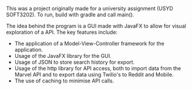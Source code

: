 This was a project originally made for a university assignment (USYD SOFT3202). To run, build with gradle and call main(). 

The idea behind the program is a GUI made with JavaFX to allow for visual exploration of a API. The key features include:
- The application of a Model-View-Controller framework for the application.
- Usage of the JavaFX library for the GUI.
- Usage of JSON to store search history for export.
- Usage of the http library for API access, both to import data from the Marvel API and to export data using Twilio's to Reddit and Mobile.
- The use of caching to minimise API calls. 
